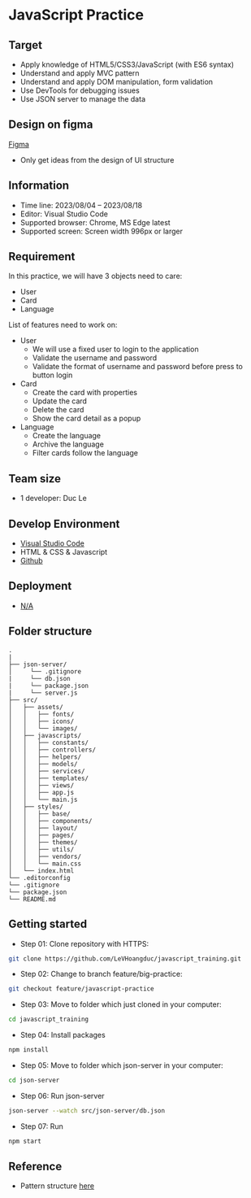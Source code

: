 # JavaScript Practice

## Target

- Apply knowledge of HTML5/CSS3/JavaScript (with ES6 syntax)
- Understand and apply MVC pattern
- Understand and apply DOM manipulation, form validation
- Use DevTools for debugging issues
- Use JSON server to manage the data

## Design on figma

[Figma](https://www.figma.com/file/9OHTvmzx42tLVSCROqRAK4/Plush-Toys-Store-(Copy)?node-id=91%3A8&mode=dev)

- Only get ideas from the design of UI structure

## Information

- Time line: 2023/08/04 – 2023/08/18
- Editor: Visual Studio Code
- Supported browser: Chrome, MS Edge latest
- Supported screen: Screen width 996px or larger

## Requirement

In this practice, we will have 3 objects need to care:

- User
- Card
- Language

List of features need to work on:

- User
  - We will use a fixed user to login to the application
  - Validate the username and password
  - Validate the format of username and password before press to button login
- Card
  - Create the card with properties
  - Update the card
  - Delete the card
  - Show the card detail as a popup
- Language
  - Create the language
  - Archive the language
  - Filter cards follow the language

## Team size

- 1 developer: Duc Le

## Develop Environment

- [Visual Studio Code](https://code.visualstudio.com/)
- HTML & CSS & Javascript
- [Github](https://github.com/LeVHoangduc/javascript_training)

## Deployment

- [N/A]()

## Folder structure

```
.
|
├── json-server/
│     └── .gitignore
|     └── db.json
|     └── package.json
|     └── server.js
├── src/
│   ├── assets/
│   │   ├── fonts/
│   │   ├── icons/
│   │   └── images/
│   ├── javascripts/
│   │   ├── constants/
│   │   ├── controllers/
│   │   ├── helpers/
│   │   ├── models/
│   │   ├── services/
│   │   ├── templates/
│   │   ├── views/
│   │   ├── app.js
│   │   └── main.js
│   ├── styles/
│   │   ├── base/
│   │   ├── components/
│   │   ├── layout/
│   │   ├── pages/
│   │   ├── themes/
│   │   ├── utils/
│   │   ├── vendors/
│   │   └── main.css
│   └── index.html
└── .editorconfig
└── .gitignore
└── package.json
└── README.md
```

## Getting started

- Step 01: Clone repository with HTTPS:

```bash
git clone https://github.com/LeVHoangduc/javascript_training.git
```

- Step 02: Change to branch feature/big-practice:

```bash
git checkout feature/javascript-practice
```

- Step 03: Move to folder which just cloned in your computer:

```bash
cd javascript_training
```

- Step 04: Install packages

```bash
npm install
```

- Step 05: Move to folder which json-server in your computer:

```bash
cd json-server
```

- Step 06: Run json-server

```bash
json-server --watch src/json-server/db.json
```

- Step 07: Run

```bash
npm start
```

## Reference

- Pattern structure [here](https://gist.github.com/rveitch/84cea9650092119527bc)
